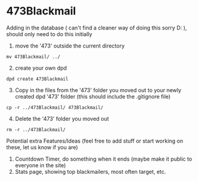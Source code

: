 # 473Blackmail


Adding in the database ( can't find a cleaner way of doing this sorry D: ), should only need to do this initially

1. move the '473' outside the current directory
```
mv 473Blackmail/ ../
```

2. create your own dpd
```
dpd create 473Blackmail
```

3. Copy in the files from the '473' folder you moved out to your newly created dpd '473' folder (this should include the .gitignore file)
```
cp -r ../473Blackmail/ 473Blackmail/
```

4. Delete the '473' folder you moved out
```
rm -r ../473Blackmail/
```

Potential extra Features/Ideas (feel free to add stuff or start working on these, let us know if you are)
1. Countdown Timer, do something when it ends (maybe make it public to everyone in the site)
2. Stats page, showing top blackmailers, most often target, etc.
